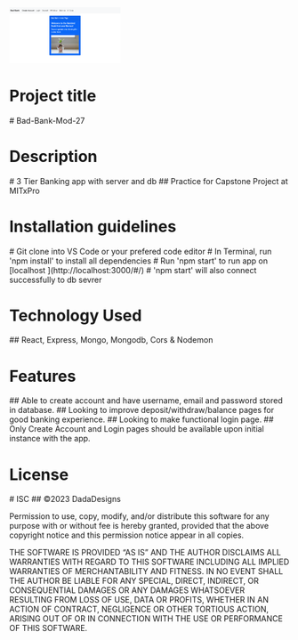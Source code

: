 <img src="Screenshot 2023-05-25 at 12.11.27 PM.png" alt="Bank image" width=200/>
<h1>Project title</h1>
# Bad-Bank-Mod-27

<h1>Description</h1>
# 3 Tier Banking app with server and db
## Practice for Capstone Project at MITxPro

<h1>Installation guidelines</h1>
# Git clone into VS Code or your prefered code editor
# In Terminal, run 'npm install' to install all dependencies
# Run 'npm start' to run app on [localhost ](http://localhost:3000/#/)
# 'npm start' will also connect successfully to db sevrer

<h1>Technology Used</h1>
## React, Express, Mongo, Mongodb, Cors & Nodemon

<h1>Features</h1>
## Able to create account and have username, email and password stored in database.
## Looking to improve deposit/withdraw/balance pages for good banking experience.
## Looking to make functional login page.
## Only Create Account and Login pages should be available upon initial instance with the app.

<h1>License</h1>
# ISC
## ©2023 DadaDesigns 

Permission to use, copy, modify, and/or distribute this software for any purpose with or without fee is hereby granted, provided that the above copyright notice and this permission notice appear in all copies.

THE SOFTWARE IS PROVIDED “AS IS” AND THE AUTHOR DISCLAIMS ALL WARRANTIES WITH REGARD TO THIS SOFTWARE INCLUDING ALL IMPLIED WARRANTIES OF MERCHANTABILITY AND FITNESS. IN NO EVENT SHALL THE AUTHOR BE LIABLE FOR ANY SPECIAL, DIRECT, INDIRECT, OR CONSEQUENTIAL DAMAGES OR ANY DAMAGES WHATSOEVER RESULTING FROM LOSS OF USE, DATA OR PROFITS, WHETHER IN AN ACTION OF CONTRACT, NEGLIGENCE OR OTHER TORTIOUS ACTION, ARISING OUT OF OR IN CONNECTION WITH THE USE OR PERFORMANCE OF THIS SOFTWARE.




